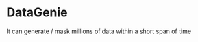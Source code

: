 # DataGenie

It can generate / mask millions of data within a short span of time


<blockquote class="imgur-embed-pub" lang="en" data-id="a/OlOkHsx"><a href="//imgur.com/OlOkHsx"></a></blockquote><script async src="//s.imgur.com/min/embed.js" charset="utf-8"></script>
